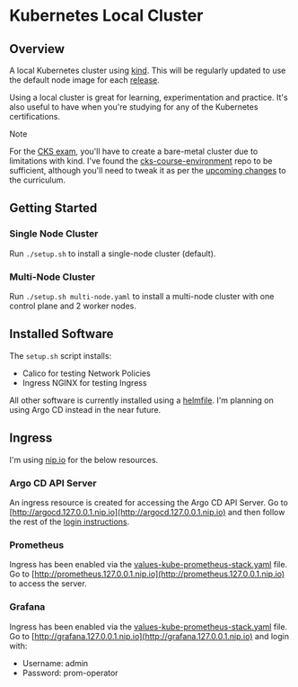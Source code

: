 # Kubernetes Local Cluster

## Overview

A local Kubernetes cluster using [kind](./setup.sh). This will be regularly updated to use the default node image for each [release](https://github.com/kubernetes-sigs/kind/releases).

Using a local cluster is great for learning, experimentation and practice. It's also useful to have when you're studying for any of the Kubernetes certifications.

> [!NOTE]
> For the [CKS exam](https://training.linuxfoundation.org/certification/certified-kubernetes-security-specialist/), you'll have to create a bare-metal cluster due to limitations with kind. I've found the [cks-course-environment](https://github.com/killer-sh/cks-course-environment/tree/master) repo to be sufficient, although you'll need to tweak it as per the [upcoming changes](https://training.linuxfoundation.org/cks-program-changes/) to the curriculum.

## Getting Started

### Single Node Cluster

Run `./setup.sh` to install a single-node cluster (default).

### Multi-Node Cluster

Run `./setup.sh multi-node.yaml` to install a multi-node cluster with one control plane and 2 worker nodes.

## Installed Software

The `setup.sh` script installs:

- Calico for testing Network Policies
- Ingress NGINX for testing Ingress

All other software is currently installed using a [helmfile](helmfile.yaml). I'm planning on using Argo CD instead in the near future.

## Ingress

I'm using [nip.io](https://nip.io/) for the below resources.

### Argo CD API Server

An ingress resource is created for accessing the Argo CD API Server. Go to [http://argocd.127.0.0.1.nip.io](http://argocd.127.0.0.1.nip.io) and then follow the rest of the [login instructions](https://argo-cd.readthedocs.io/en/stable/getting_started/#4-login-using-the-cli).

### Prometheus

Ingress has been enabled via the [values-kube-prometheus-stack.yaml](values-kube-prometheus-stack.yaml) file. Go to [http://prometheus.127.0.0.1.nip.io](http://prometheus.127.0.0.1.nip.io) to access the server.

### Grafana

Ingress has been enabled via the [values-kube-prometheus-stack.yaml](values-kube-prometheus-stack.yaml) file. Go to [http://grafana.127.0.0.1.nip.io](http://grafana.127.0.0.1.nip.io) and login with:

- Username: admin
- Password: prom-operator
